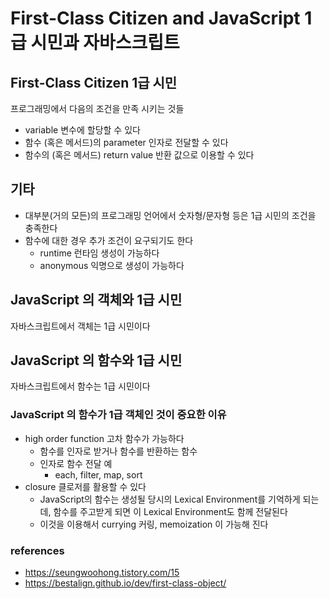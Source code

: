 # First-Class Citizen and JavaScript 1급 시민과 자바스크립트

## First-Class Citizen 1급 시민
프로그래밍에서 다음의 조건을 만족 시키는 것들
- variable 변수에 할당할 수 있다
- 함수 (혹은 메서드)의 parameter 인자로 전달할 수 있다
- 함수의 (혹은 메서드) return value 반환 값으로 이용할 수 있다

## 기타
- 대부분(거의 모든)의 프로그래밍 언어에서 숫자형/문자형 등은 1급 시민의 조건을 충족한다
- 함수에 대한 경우 추가 조건이 요구되기도 한다
  - runtime 런타임 생성이 가능하다
  - anonymous 익명으로 생성이 가능하다

## JavaScript 의 객체와 1급 시민
자바스크립트에서 객체는 1급 시민이다

## JavaScript 의 함수와 1급 시민
자바스크립트에서 함수는 1급 시민이다

### JavaScript 의 함수가 1급 객체인 것이 중요한 이유
- high order function 고차 함수가 가능하다
  - 함수를 인자로 받거나 함수를 반환하는 함수 
  - 인자로 함수 전달 예
    - each, filter, map, sort
- closure 클로저를 활용할 수 있다
  - JavaScript의 함수는 생성될 당시의 Lexical Environment를 기억하게 되는데, 함수를 주고받게 되면 이 Lexical Environment도 함께 전달된다
  - 이것을 이용해서 currying 커링, memoization 이 가능해 진다

### references
- https://seungwoohong.tistory.com/15
- https://bestalign.github.io/dev/first-class-object/
